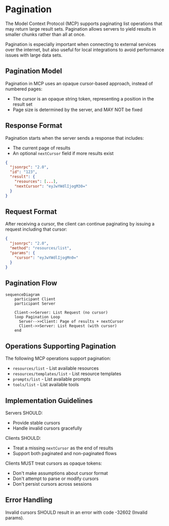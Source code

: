 # Pagination

The Model Context Protocol (MCP) supports paginating list operations that may return large result sets. Pagination allows servers to yield results in smaller chunks rather than all at once.

Pagination is especially important when connecting to external services over the internet, but also useful for local integrations to avoid performance issues with large data sets.

## Pagination Model

Pagination in MCP uses an opaque cursor-based approach, instead of numbered pages:
- The cursor is an opaque string token, representing a position in the result set
- Page size is determined by the server, and MAY NOT be fixed

## Response Format

Pagination starts when the server sends a response that includes:
- The current page of results
- An optional `nextCursor` field if more results exist

```json
{
  "jsonrpc": "2.0",
  "id": "123",
  "result": {
    "resources": [...],
    "nextCursor": "eyJwYWdlIjogM30="
  }
}
```

## Request Format

After receiving a cursor, the client can continue paginating by issuing a request including that cursor:

```json
{
  "jsonrpc": "2.0",
  "method": "resources/list",
  "params": {
    "cursor": "eyJwYWdlIjogMn0="
  }
}
```

## Pagination Flow

```mermaid
sequenceDiagram
    participant Client
    participant Server

    Client->>Server: List Request (no cursor)
    loop Pagination Loop
      Server-->>Client: Page of results + nextCursor
      Client->>Server: List Request (with cursor)
    end
```

## Operations Supporting Pagination

The following MCP operations support pagination:
- `resources/list` - List available resources
- `resources/templates/list` - List resource templates
- `prompts/list` - List available prompts
- `tools/list` - List available tools

## Implementation Guidelines

Servers SHOULD:
- Provide stable cursors
- Handle invalid cursors gracefully

Clients SHOULD:
- Treat a missing `nextCursor` as the end of results
- Support both paginated and non-paginated flows

Clients MUST treat cursors as opaque tokens:
- Don't make assumptions about cursor format
- Don't attempt to parse or modify cursors
- Don't persist cursors across sessions

## Error Handling

Invalid cursors SHOULD result in an error with code -32602 (Invalid params).
